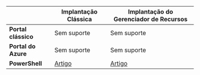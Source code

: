 |  | **Implantação Clássica** | **Implantação do Gerenciador de Recursos** |
| --- | --- | --- |
| **Portal clássico** |Sem suporte |Sem suporte |
| **Portal do Azure** |Sem suporte |Sem suporte |
| **PowerShell** |[Artigo](../articles/expressroute/expressroute-howto-coexist-classic.md) |[Artigo](../articles/expressroute/expressroute-howto-coexist-resource-manager.md) |



<!--HONumber=Nov16_HO2-->


